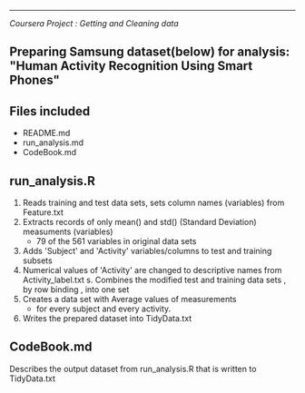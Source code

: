 ----------------------------------------------------
*Coursera Project : Getting and Cleaning data*

Preparing Samsung dataset(below) for analysis:  
"Human Activity Recognition Using Smart Phones"
----------------------------------------------------


Files included
---------------
- README.md
- run_analysis.md
- CodeBook.md


run_analysis.R
---------------

1. Reads training and test data sets, sets column names (variables) from Feature.txt
2. Extracts records of only mean() and std() (Standard Deviation) measuments (variables)
    - 79 of the 561 variables in original data sets
3. Adds 'Subject' and 'Activity' variables/columns to test and training subsets
4. Numerical values of 'Activity' are changed to descriptive names from Activity_label.txt
s. Combines the modified test and training data sets , by row binding , into one set
6. Creates a data set with Average values of measurements 
    - for every subject and every activity.
7. Writes the prepared dataset into TidyData.txt


CodeBook.md
------------
Describes the output dataset from run_analysis.R that is written to TidyData.txt


